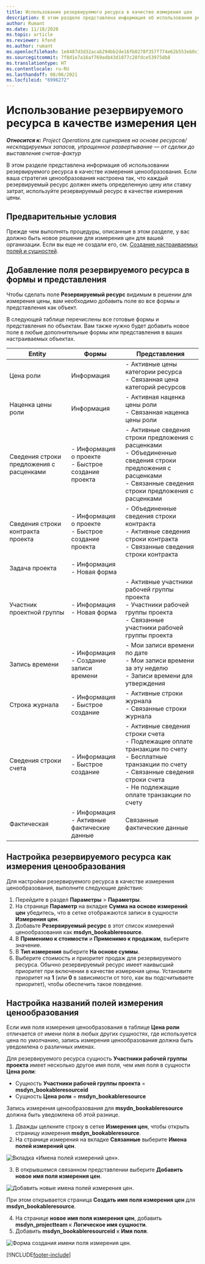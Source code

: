 ```yaml
---
title: Использование резервируемого ресурса в качестве измерения цен
description: В этом разделе представлена информация об использовании резервируемого ресурса в качестве измерения ценообразования.
author: Rumant
ms.date: 11/18/2020
ms.topic: article
ms.reviewer: kfend
ms.author: rumant
ms.openlocfilehash: 1e8487d3d32acab294bb2de16fb0278f357f774e62b553eb0c1ebd5b6246e332
ms.sourcegitcommit: 7f8d1e7a16af769adb43d1877c28fdce53975db8
ms.translationtype: HT
ms.contentlocale: ru-RU
ms.lasthandoff: 08/06/2021
ms.locfileid: "6996272"
---
```

# <a name="use-a-bookable-resource-as-a-pricing-dimension"></a>Использование резервируемого ресурса в качестве измерения цен

 _**Относится к:** Project Operations для сценариев на основе ресурсов/нескладируемых запасов, упрощенное развертывание — от сделки до выставления счетов-фактур_ 

В этом разделе представлена информация об использовании резервируемого ресурса в качестве измерения ценообразования. Если ваша стратегия ценообразования настроена так, что каждый резервируемый ресурс должен иметь определенную цену или ставку затрат, используйте резервируемый ресурс в качестве измерения цены.

## <a name="prerequisites"></a>Предварительные условия
Прежде чем выполнять процедуры, описанные в этом разделе, у вас должно быть новое решение для измерения цен для вашей организации. Если вы еще не создали его, см. [Создание настраиваемых полей и сущностей](../pricing-costing/create-custom-fields-entities-pricing-dimensions.md).

## <a name="add-the-bookable-resource-field-to-forms-and-views"></a>Добавление поля резервируемого ресурса в формы и представления
Чтобы сделать поле **Резервируемый ресурс** видимым в решении для измерения цены, вам необходимо добавить поле во все формы и представления как объект.

В следующей таблице перечислены все готовые формы и представления по объектам. Вам также нужно будет добавить новое поле в любые дополнительные формы или представления в ваших настраиваемых объектах.

|   Entity        | Формы   |Представления        |
| ------------------------------|---------------------------------|----------------------------------|
|  Цена роли| Информация | - Активные цены категории ресурса<br> - Связанная цена категорий ресурсов |
|  Наценка цены роли| Информация| - Активная наценка цены роли<br>- Связанная наценка цены роли |
|  Сведения строки предложения с расценками| - Информация о проекте<br>- Быстрое создание проекта| - Активные сведения строки предложения с расценками<br>- Объединенные сведения строки предложения с расценками<br>- Связанные сведения строки предложения с расценками |
|  Сведения строки контракта проекта| - Информация о проекте<br>- Быстрое создание проекта| - Объединенные сведения строки контракта<br>- Активные сведения строки контракта<br>- Связанные сведения строки контракта |
|  Задача проекта| - Информация<br>- Новая форма| &nbsp; |
|  Участник проектной группы| - Информация<br>- Новая форма| - Активные участники рабочей группы проекта<br>- Участники рабочей группы проекта<br>- Связанные участники рабочей группы проекта |
|  Запись времени| - Информация<br>- Создание записи времени| - Мои записи времени по дате<br>- Мои записи времени за эту неделю<br>- Записи времени для утверждения|
|  Строка журнала| - Информация<br>- Быстрое создание| - Активные строки журнала<br>- Связанные строки журнала |
|  Сведения строки счета| - Информация<br>- Быстрое создание| - Активные сведения строки счета<br>- Подлежащие оплате транзакции по счету<br>- Бесплатные транзакции по счету<br>- Связанные сведения строки счета <br>- Не подлежащие оплате транзакции по счету|
|  Фактическая| - Информация<br>- Активные фактические данные| Связанные фактические данные |

## <a name="set-up-a-bookable-resource-as-a-pricing-dimension"></a>Настройка резервируемого ресурса как измерения ценообразования
Для настройки резервируемого ресурса в качестве измерения ценообразования, выполните следующие действия:

1. Перейдите в раздел **Параметры** > **Параметры**. 
2. На странице **Параметр** на вкладке **Сумма на основе измерений цен** убедитесь, что в сетке отображаются записи в сущности **Измерения цен**. 
2. Добавьте **Резервируемый ресурс** в этот список измерений ценообразования как **msdyn_bookableresource**. 
3. В **Применимо к стоимости** и **Применимо к продажам**, выберите значение.
4. В **Тип измерения** выберите **На основе суммы**. 
5. Выберите стоимость и приоритет продаж для резервируемого ресурса. Обычно резервируемый ресурс имеет наивысший приоритет при включении в качестве измерения цены. Установите приоритет на **1** (или **0** в зависимости от того, как вы подсчитываете приоритет), чтобы обеспечить такое поведение.

## <a name="set-up-pricing-dimension-field-names"></a>Настройка названий полей измерения ценообразования

Если имя поля измерения ценообразования в таблице **Цена роли** отличается от имени поля в любых других сущностях, где используется цена по умолчанию, запись измерения ценообразования должна быть уведомлена о различных именах.  

Для резервируемого ресурса сущность **Участники рабочей группы проекта** имеет несколько другое имя поля, чем имя поля в сущности **Цена роли**: 

 - Сущность **Участники рабочей группы проекта** = **msdyn_bookableresourceid**
 - Сущность **Цена роли** = **msdyn_bookableresource**

Запись измерения ценообразования для **msydn_bookableresource** должна быть уведомлена об этой разнице.

1. Дважды щелкните строку в сетке **Измерения цен**, чтобы открыть страницу измерения **msdyn_bookableresource**.
2. На странице измерения на вкладке **Связанные** выберите **Имена полей измерений цен**.

  ![Вкладка «Имена полей измерений цен».](media/PD-fieldname.png)

3. В открывшемся связанном представлении выберите **Добавить новое имя поля измерения цен**.

  ![Добавить новые имена полей измерения цен.](media/Add-NewPD-fieldname.png)

  При этом открывается страница **Создать имя поля измерения цен** для **msdyn_bookableresource**. 

4. На странице **новое имя поля измерения цен**, добавить **msdyn_projectteam** к **Логическое имя сущности**.
5. Добавить **msdyn_bookableresourceid** к **Имя поля**.

 ![Форма создания имени поля измерения цен.](media/PD-fieldname-Added.png)


[!INCLUDE[footer-include](../includes/footer-banner.md)]